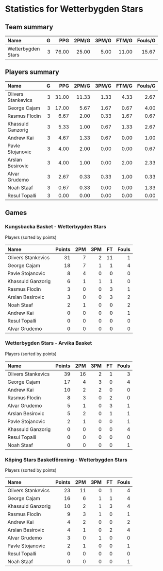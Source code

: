 # Statistics for Wetterbygden Stars

## Team summary

| Name | G | PPG | 2PM/G | 3PM/G | FTM/G | Fouls/G |
|:-----|--:|----:|------:|------:|------:|--------:|
| Wetterbygden Stars | 3 | 76.00 | 25.00 | 5.00 | 11.00 | 15.67 |

## Players summary

| Name | G | PPG | 2PM/G | 3PM/G | FTM/G | Fouls/G |
|:-----|--:|----:|------:|------:|------:|--------:|
| Olivers Stankevics | 3 | 31.00 | 11.33 | 1.33 | 4.33 | 2.67 |
| George Cajam | 3 | 17.00 | 5.67 | 1.67 | 0.67 | 4.00 |
| Rasmus Flodin | 3 | 6.67 | 2.00 | 0.33 | 1.67 | 0.67 |
| Khassuld Ganzorig | 3 | 5.33 | 1.00 | 0.67 | 1.33 | 2.67 |
| Andrew Kai | 3 | 4.67 | 1.33 | 0.67 | 0.00 | 1.00 |
| Pavle Stojanovic | 3 | 4.00 | 2.00 | 0.00 | 0.00 | 0.67 |
| Arslan Besirovic | 3 | 4.00 | 1.00 | 0.00 | 2.00 | 2.33 |
| Alvar Grudemo | 3 | 2.67 | 0.33 | 0.33 | 1.00 | 0.33 |
| Noah Staaf | 3 | 0.67 | 0.33 | 0.00 | 0.00 | 1.33 |
| Resul Topalli | 3 | 0.00 | 0.00 | 0.00 | 0.00 | 0.00 |

## Games

### Kungsbacka Basket - Wetterbygden Stars

Players (sorted by points)

| Name | Points | 2PM | 3PM | FT | Fouls |
|:-----|-------:|----:|----:|---:|------:|
| Olivers Stankevics | 31 |  7 |  2 | 11 |  1 |
| George Cajam | 18 |  7 |  1 |  1 |  4 |
| Pavle Stojanovic |  8 |  4 |  0 |  0 |  0 |
| Khassuld Ganzorig |  6 |  1 |  1 |  1 |  0 |
| Rasmus Flodin |  3 |  0 |  0 |  3 |  1 |
| Arslan Besirovic |  3 |  0 |  0 |  3 |  2 |
| Noah Staaf |  2 |  1 |  0 |  0 |  2 |
| Andrew Kai |  0 |  0 |  0 |  0 |  1 |
| Resul Topalli |  0 |  0 |  0 |  0 |  0 |
| Alvar Grudemo |  0 |  0 |  0 |  0 |  0 |

### Wetterbygden Stars - Arvika Basket

Players (sorted by points)

| Name | Points | 2PM | 3PM | FT | Fouls |
|:-----|-------:|----:|----:|---:|------:|
| Olivers Stankevics | 39 | 16 |  2 |  1 |  3 |
| George Cajam | 17 |  4 |  3 |  0 |  4 |
| Andrew Kai | 10 |  2 |  2 |  0 |  0 |
| Rasmus Flodin |  8 |  3 |  0 |  2 |  0 |
| Alvar Grudemo |  5 |  1 |  0 |  3 |  1 |
| Arslan Besirovic |  5 |  2 |  0 |  1 |  1 |
| Pavle Stojanovic |  2 |  1 |  0 |  0 |  1 |
| Khassuld Ganzorig |  0 |  0 |  0 |  0 |  4 |
| Resul Topalli |  0 |  0 |  0 |  0 |  0 |
| Noah Staaf |  0 |  0 |  0 |  0 |  1 |

### Köping Stars Basketförening - Wetterbygden Stars

Players (sorted by points)

| Name | Points | 2PM | 3PM | FT | Fouls |
|:-----|-------:|----:|----:|---:|------:|
| Olivers Stankevics | 23 | 11 |  0 |  1 |  4 |
| George Cajam | 16 |  6 |  1 |  1 |  4 |
| Khassuld Ganzorig | 10 |  2 |  1 |  3 |  4 |
| Rasmus Flodin |  9 |  3 |  1 |  0 |  1 |
| Andrew Kai |  4 |  2 |  0 |  0 |  2 |
| Arslan Besirovic |  4 |  1 |  0 |  2 |  4 |
| Alvar Grudemo |  3 |  0 |  1 |  0 |  0 |
| Pavle Stojanovic |  2 |  1 |  0 |  0 |  1 |
| Resul Topalli |  0 |  0 |  0 |  0 |  0 |
| Noah Staaf |  0 |  0 |  0 |  0 |  1 |

